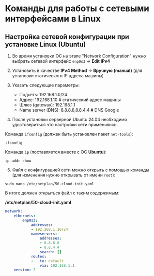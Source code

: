 # Команды для работы с сетевыми интерфейсами в Linux

## Настройка сетевой конфигурации при установке Linux (Ubuntu)

1. Во время установки ОС на этапе "Network Configuration" нужно выбрать сетевой интерфейс `enp0s3` -> **Edit IPv4**
2. Установить в качестве **IPv4 Method** -> **Вручную (manual)** (для установки статического IP адреса машины)
3. Указать следующие параметры:
    - Подсеть:              192.168.1.0/24
    - Адрес:                192.168.1.10            # статический адрес машины 
    - Шлюз (gateway):       192.168.1.1
    - Name server (DNS):    8.8.8.8,8.8.4.4        # DNS Google 

4. После установки серверной Ubuntu 24.04 необходимо удостовериться что настройки сети применились. 

Команда `ifconfig` (должен быть установлен пакет `net-tools`):
```shell
ifconfig
```

Команда `ip` (поставляется вместе с ОС **Ubuntu**):
```shell
ip addr show
```

5. Файл с конфигурацией сети можно открыть с помощью команды (для изменения нужно открывать от имени `root`):
```shell
sudo nano /etc/netplan/50-cloud-init.yaml
```

В итоге должен открыться файл с таким содержимым:

**/etc/netplan/50-cloud-init.yaml**
```yaml
network:
    ethernets:
        enp0s3:
            addresses:
            - 192.168.1.10/24
            nameservers:
                addresses: 
                - 8.8.8.8
                - 8.8.4.4
                search: []
            routes:
            -   to: default
                via: 192.168.1.1
    version: 2
```